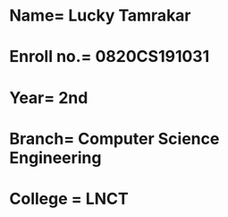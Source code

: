 # Name= Lucky Tamrakar
# Enroll no.= 0820CS191031
# Year= 2nd
# Branch= Computer Science Engineering
# College = LNCT
